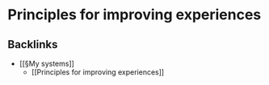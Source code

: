 # Principles for improving experiences
## Backlinks
* [[§My systems]]
	* [[Principles for improving experiences]]

<!-- #p2 -->

<!-- {BearID:BA1FB7FC-D9B4-4ED5-BF8B-48109FC54F31-968-0000056A5351CEF4} -->
